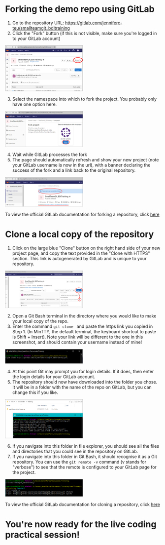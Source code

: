 # Forking the demo repo using GitLab

1. Go to the repository URL: https://gitlab.com/jenniferc-teu/smallteamgit_bditraining
2. Click the "Fork" button (if this is not visible, make sure you're logged in to your GitLab account)

<img src="/Instructions/Images/GitLab/1_Fork.png" alt="Screen shot showing location of fork button in GitLab" width="50%"/>

3. Select the namespace into which to fork the project. You probably only have one option here.

<img src="/Instructions/Images/GitLab/2_Namespace.png" alt="Screen shot showing selection of namespace into which to fork project" width="50%"/>

4. Wait while GitLab processes the fork
5. The page should automatically refresh and show your new project (note your GitLab username is now in the url), with a banner declaring the success of the fork and a link back to the original repository.

<img src="/Instructions/Images/GitLab/3_Success.png" alt="Screen shot showing successful completion of fork" width="50%"/>

To view the official GitLab documentation for forking a repository, click [here](https://docs.gitlab.com/ee/gitlab-basics/start-using-git.html#fork)

# Clone a local copy of the repository

1. Click on the large blue "Clone" button on the right hand side of your new project page, and copy the text provided in the "Clone with HTTPS" section. This link is autogenerated by GitLab and is unique to your repository.

<img src="/Instructions/Images/GitLab/4_CloneLink.png" alt="Screen shot showing the https clone link" width="50%"/>

2. Open a Git Bash terminal in the directory where you would like to make your local copy of the repo.
3. Enter the command `git clone ` and paste the https link you copied in Step 1. (In MinTTY, the default terminal, the keyboard shortcut to paste is Shift + Insert). Note your link will be different to the one in this screenshot, and should contain your username instead of mine!

<img src="/Instructions/Images/GitLab/5_CloneCommand.png" alt="Screen shot showing the Git clone command in Git Bash" width="50%"/>

4. At this point Git may prompt you for login details. If it does, then enter the login details for your GitLab account.
5. The repository should now have downloaded into the folder you chose. It will be in a folder with the name of the repo on GitLab, but you can change this if you like.

<img src="/Instructions/Images/GitLab/6_ClonedFolder.png" alt="Screen shot showing the local copy of the repo after successful clone" width="50%"/>

6. If you navigate into this folder in file explorer, you should see all the files and directories that you could see in the repository on GitLab.
7. If you navigate into this folder in Git Bash, it should recognise it as a Git repository. You can use the `git remote -v` command (v stands for "verbose") to see that the remote is configured to your GitLab page for the project.

<img src="/Instructions/Images/GitLab/7_CheckRemote.png" alt="Screen shot showing how to check the remote configured for the repository" width="50%"/>

To view the official GitLab documentation for cloning a repository, click [here](https://docs.gitlab.com/ee/gitlab-basics/start-using-git.html#clone-a-repository)

# You're now ready for the live coding practical session!